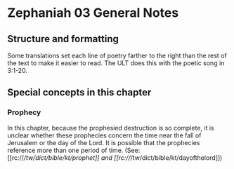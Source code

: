 # Zephaniah 03 General Notes
## Structure and formatting

Some translations set each line of poetry farther to the right than the rest of the text to make it easier to read. The ULT does this with the poetic song in 3:1-20.

## Special concepts in this chapter

### Prophecy
In this chapter, because the prophesied destruction is so complete, it is unclear whether these prophecies concern the time near the fall of Jerusalem or the day of the Lord. It is possible that the prophecies reference more than one period of time. (See: [[rc://*/tw/dict/bible/kt/prophet]] and [[rc://*/tw/dict/bible/kt/dayofthelord]])